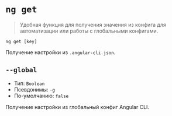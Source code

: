 # `ng get`

> Удобная функция для получения значения из конфига для автоматизации или работы с глобальными конфигами.

```
ng get [key]
```

Получение настройки из `.angular-cli.json`.

## `--global`

* Тип: `Boolean`
* Псевдонимы: `-g`
* По-умолчанию: `false`

Получение настройки из глобальный конфиг Angular CLI.
